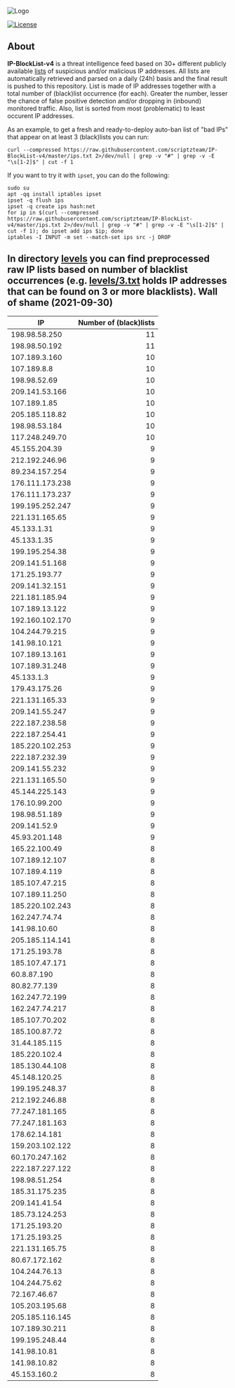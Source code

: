 ![Logo](https://i.imgur.com/PyKLAe7.png)

[![License](https://img.shields.io/badge/license-The_Unlicense-red.svg)](https://unlicense.org/)

About
----

**IP-BlockList-v4** is a threat intelligence feed based on 30+ different publicly available [lists](https://github.com/stamparm/maltrail) of suspicious and/or malicious IP addresses. All lists are automatically retrieved and parsed on a daily (24h) basis and the final result is pushed to this repository. List is made of IP addresses together with a total number of (black)list occurrence (for each). Greater the number, lesser the chance of false positive detection and/or dropping in (inbound) monitored traffic. Also, list is sorted from most (problematic) to least occurent IP addresses.

As an example, to get a fresh and ready-to-deploy auto-ban list of "bad IPs" that appear on at least 3 (black)lists you can run:

```
curl --compressed https://raw.githubusercontent.com/scriptzteam/IP-BlockList-v4/master/ips.txt 2>/dev/null | grep -v "#" | grep -v -E "\s[1-2]$" | cut -f 1
```

If you want to try it with `ipset`, you can do the following:

```
sudo su
apt -qq install iptables ipset
ipset -q flush ips
ipset -q create ips hash:net
for ip in $(curl --compressed https://raw.githubusercontent.com/scriptzteam/IP-BlockList-v4/master/ips.txt 2>/dev/null | grep -v "#" | grep -v -E "\s[1-2]$" | cut -f 1); do ipset add ips $ip; done
iptables -I INPUT -m set --match-set ips src -j DROP
```

In directory [levels](levels) you can find preprocessed raw IP lists based on number of blacklist occurrences (e.g. [levels/3.txt](levels/3.txt) holds IP addresses that can be found on 3 or more blacklists).
Wall of shame (2021-09-30)
----

|IP|Number of (black)lists|
|---|--:|
198.98.58.250|11
198.98.50.192|11
107.189.3.160|10
107.189.8.8|10
198.98.52.69|10
209.141.53.166|10
107.189.1.85|10
205.185.118.82|10
198.98.53.184|10
117.248.249.70|10
45.155.204.39|9
212.192.246.96|9
89.234.157.254|9
176.111.173.238|9
176.111.173.237|9
199.195.252.247|9
221.131.165.65|9
45.133.1.31|9
45.133.1.35|9
199.195.254.38|9
209.141.51.168|9
171.25.193.77|9
209.141.32.151|9
221.181.185.94|9
107.189.13.122|9
192.160.102.170|9
104.244.79.215|9
141.98.10.121|9
107.189.13.161|9
107.189.31.248|9
45.133.1.3|9
179.43.175.26|9
221.131.165.33|9
209.141.55.247|9
222.187.238.58|9
222.187.254.41|9
185.220.102.253|9
222.187.232.39|9
209.141.55.232|9
221.131.165.50|9
45.144.225.143|9
176.10.99.200|9
198.98.51.189|9
209.141.52.9|9
45.93.201.148|9
165.22.100.49|8
107.189.12.107|8
107.189.4.119|8
185.107.47.215|8
107.189.11.250|8
185.220.102.243|8
162.247.74.74|8
141.98.10.60|8
205.185.114.141|8
171.25.193.78|8
185.107.47.171|8
60.8.87.190|8
80.82.77.139|8
162.247.72.199|8
162.247.74.217|8
185.107.70.202|8
185.100.87.72|8
31.44.185.115|8
185.220.102.4|8
185.130.44.108|8
45.148.120.25|8
199.195.248.37|8
212.192.246.88|8
77.247.181.165|8
77.247.181.163|8
178.62.14.181|8
159.203.102.122|8
60.170.247.162|8
222.187.227.122|8
198.98.51.254|8
185.31.175.235|8
209.141.41.54|8
185.73.124.253|8
171.25.193.20|8
171.25.193.25|8
221.131.165.75|8
80.67.172.162|8
104.244.76.13|8
104.244.75.62|8
72.167.46.67|8
105.203.195.68|8
205.185.116.145|8
107.189.30.211|8
199.195.248.44|8
141.98.10.81|8
141.98.10.82|8
45.153.160.2|8
